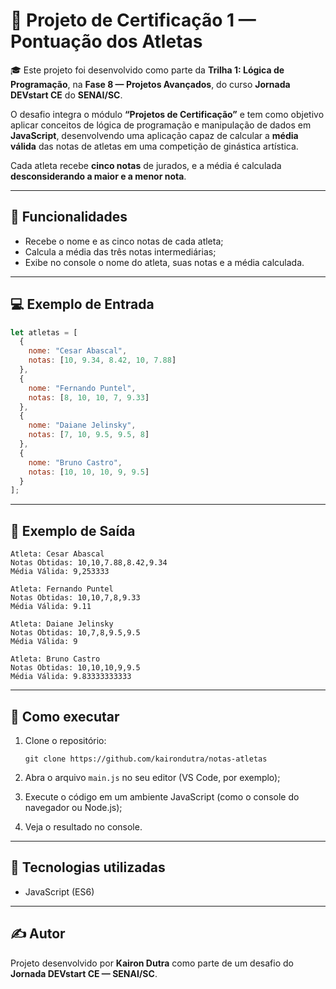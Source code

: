 # 🏅 Projeto de Certificação 1 — Pontuação dos Atletas

🎓 Este projeto foi desenvolvido como parte da **Trilha 1: Lógica de Programação**,
na **Fase 8 — Projetos Avançados**, do curso **Jornada DEVstart CE** do **SENAI/SC**.

O desafio integra o módulo **“Projetos de Certificação”** e tem como objetivo aplicar conceitos de lógica de programação e manipulação de dados em **JavaScript**, desenvolvendo uma aplicação capaz de calcular a **média válida** das notas de atletas em uma competição de ginástica artística.

Cada atleta recebe **cinco notas** de jurados, e a média é calculada **desconsiderando a maior e a menor nota**.

---

## 🧮 Funcionalidades

* Recebe o nome e as cinco notas de cada atleta;
* Calcula a média das três notas intermediárias;
* Exibe no console o nome do atleta, suas notas e a média calculada.

---

## 💻 Exemplo de Entrada

```javascript
let atletas = [
  {
    nome: "Cesar Abascal",
    notas: [10, 9.34, 8.42, 10, 7.88]
  },
  {
    nome: "Fernando Puntel",
    notas: [8, 10, 10, 7, 9.33]
  },
  {
    nome: "Daiane Jelinsky",
    notas: [7, 10, 9.5, 9.5, 8]
  },
  {
    nome: "Bruno Castro",
    notas: [10, 10, 10, 9, 9.5]
  }
];
```

---

## 🧾 Exemplo de Saída

```
Atleta: Cesar Abascal
Notas Obtidas: 10,10,7.88,8.42,9.34
Média Válida: 9,253333

Atleta: Fernando Puntel
Notas Obtidas: 10,10,7,8,9.33
Média Válida: 9.11

Atleta: Daiane Jelinsky
Notas Obtidas: 10,7,8,9.5,9.5
Média Válida: 9

Atleta: Bruno Castro
Notas Obtidas: 10,10,10,9,9.5
Média Válida: 9.83333333333
```

---

## 🚀 Como executar

1. Clone o repositório:

   ```
   git clone https://github.com/kairondutra/notas-atletas
   ```

2. Abra o arquivo `main.js` no seu editor (VS Code, por exemplo);

3. Execute o código em um ambiente JavaScript (como o console do navegador ou Node.js);

4. Veja o resultado no console.

---

## 🧠 Tecnologias utilizadas

* JavaScript (ES6)

---

## ✍️ Autor

Projeto desenvolvido por **Kairon Dutra** como parte de um desafio do **Jornada DEVstart CE — SENAI/SC**.
